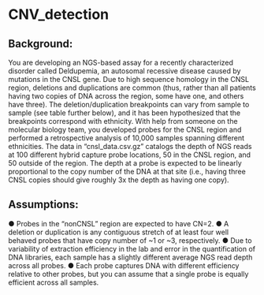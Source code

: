 # CNV_detection

## Background:
You are developing an NGS​-based assay for a recently characterized disorder called Deldupemia, an autosomal recessive disease caused by mutations in the CNSL gene. Due to high sequence homology in the CNSL region, deletions and duplications are common (thus, rather than all patients having two copies of DNA across the region, some have one, and others have three). The deletion/duplication breakpoints can vary from sample to sample (see table further below), and it has been hypothesized that the breakpoints correspond with ethnicity.
With help from someone on the molecular biology team, you developed probes for the CNSL region and performed a retrospective analysis of 10,000 samples spanning different ethnicities. The data in “cnsl_data.csv.gz” catalogs the depth of NGS reads at 100 different hybrid capture probe locations, 50 in the CNSL region, and 50 outside of the region. The depth at a probe is expected to be linearly proportional to the copy number of the DNA at that site (i.e., having three CNSL copies should give roughly 3x the depth as having one copy).

## Assumptions:
● Probes in the “non​CNSL” region are expected to have CN=2.
● A deletion or duplication is any contiguous stretch of at least four well behaved probes
that have copy number of ~1 or ~3, respectively.
● Due to variability of extraction efficiency in the lab and error in the quantification of DNA
libraries, each sample has a slightly different average NGS read depth across all probes.
● Each probe captures DNA with different efficiency relative to other probes, but you can
assume that a single probe is equally efficient across all samples.
